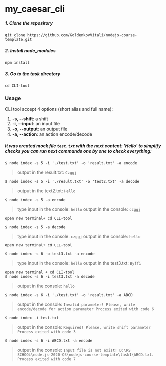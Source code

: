 # my_caesar_cli

##### 1. Clone the repository
    git clone https://github.com/GoldenkovVitali/nodejs-course-template.git
##### 2. Install node_modules
    npm install
##### 3. Go to the task directory
    cd CLI-tool

### Usage
CLI tool accept 4 options (short alias and full name):
1.  **-s, --shift**: a shift
2.  **-i, --input**: an input file
3.  **-o, --output**: an output file
4.  **-a, --action**: an action encode/decode

##### It was created mock file `test.txt` with the next content: 'Hello' to simplify checks you can run next commands one by one to check everything:
``` 
$ node index -s 5 -i './test.txt' -o 'result.txt' -a encode
```
> output in the result.txt: `Czggj`
```
$ node index -s 5 -i './result.txt' -o 'test2.txt' -a decode
```
> output in the text2.txt: `Hello`
```
$ node index -s 5 -a encode
```
>type input in the console: `hello`
>output in the console: `czggj`
```
open new terminal+ cd CLI-tool

$ node index -s 5 -a decode
```
>type input in the console: `czggj`
>output in the console: `hello`
```
open new terminal+ cd CLI-tool

$ node index -s 6 -o test3.txt -a encode
```
>type input in the console: `hello`
>output in the test3.txt: `Byffi`
```
open new terminal + cd CLI-tool
$ node index -s 6 -i test3.txt -a decode
```
>output in the console: `hello`
```
$ node index -s 6 -i './test.txt' -o 'result.txt' -a ABCD
```
>output in the console: `Invalid parameter! Please, write encode/decode for action parameter Process exited with code 6`
```
$ node index -i test.txt
```
>output in the console: `Required! Please, write shift parameter Process exited with code 3`
```
$ node index -s 6 -i ABCD.txt -a encode
```
>output in the console: `Input file is not exist! D:\RS SCHOOL\node.js-2020-Q3\nodejs-course-template\task1\ABCD.txt. Process exited with code 7`